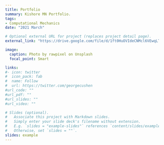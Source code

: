 ```yaml
---
title: Portfolio
summary: Kishore MN Portfolio.
tags:
- Computational Mechanics
date: "2021 March"

# Optional external URL for project (replaces project detail page).
external_link: "https://drive.google.com/file/d/1ft0HuOVIdeCNMcl6VEwqLTGfbmDwNQuc/view?usp=sharing"

image:
  caption: Photo by rawpixel on Unsplash
  focal_point: Smart

links:
#- icon: twitter
#  icon_pack: fab
#  name: Follow
#  url: https://twitter.com/georgecushen
#url_code: ""
#url_pdf: ""
#url_slides: ""
#url_video: ""

# Slides (optional).
#   Associate this project with Markdown slides.
#   Simply enter your slide deck's filename without extension.
#   E.g. `slides = "example-slides"` references `content/slides/example-slides.md`.
#   Otherwise, set `slides = ""`.
slides: example
---
```



